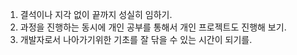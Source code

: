 1. 결석이나 지각 없이 끝까지 성실히 임하기.
2. 과정을 진행하는 동시에 개인 공부를 통해서 개인 프로젝트도 진행해 보기.
3. 개발자로서 나아가기위한 기초를 잘 닦을 수 있는 시간이 되기를.
